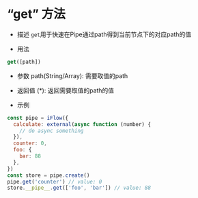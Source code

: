 # “get” 方法

* 描述
`get`用于快速在Pipe通过path得到当前节点下的对应path的值


* 用法
```javascript
get([path])
```

* 参数
path(String/Array): 需要取值的path

* 返回值
(*): 返回需要取值的path的值

* 示例
```javascript
const pipe = iFlow({
  calculate: external(async function (number) {
    // do async something
  }),
  counter: 0,
  foo: {
    bar: 88
  },
})
const store = pipe.create()
pipe.get('counter') // value: 0
store.__pipe__.get(['foo', 'bar']) // value: 88

```
